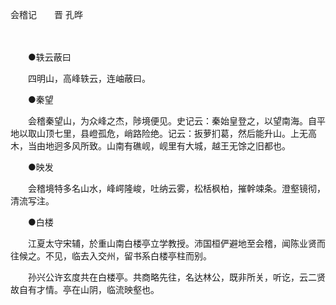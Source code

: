  会稽记　　晋 孔晔

　　 

　　●轶云蔽曰 

　　四明山，高峰轶云，连岫蔽曰。 

　　●秦望 

　　会稽秦望山，为众峰之杰，陟境便见。史记云：秦始皇登之，以望南海。自平地以取山顶七里，县嶝孤危，峭路险绝。记云：扳萝扪葛，然后能升山。上无高木，当由地迥多风所致。山南有礁岘，岘里有大城，越王无馀之旧都也。 

　　●映发 

　　会稽境特多名山水，峰崿隆峻，吐纳云雾，松栝枫柏，摧幹竦条。澄壑镜彻，清流写注。 

　　●白楼 

　　江夏太守宋辅，於重山南白楼亭立学教授。沛国桓俨避地至会稽，闻陈业贤而往候之。不见，临去入交州，留书系白楼亭柱而别。 

　　孙兴公许玄度共在白楼亭。共商略先往，名达林公，既非所关，听讫，云二贤故自有才情。亭在山阴，临流映壑也。 

 
